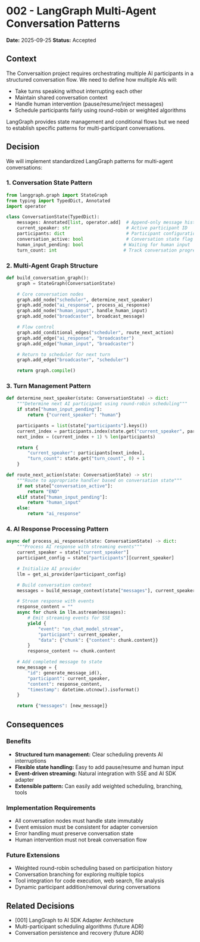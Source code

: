 # 002 - LangGraph Multi-Agent Conversation Patterns

**Date:** 2025-09-25
**Status:** Accepted

## Context

The Conversaition project requires orchestrating multiple AI participants in a structured conversation flow. We need to define how multiple AIs will:
- Take turns speaking without interrupting each other
- Maintain shared conversation context
- Handle human intervention (pause/resume/inject messages)
- Schedule participants fairly using round-robin or weighted algorithms

LangGraph provides state management and conditional flows but we need to establish specific patterns for multi-participant conversations.

## Decision

We will implement standardized LangGraph patterns for multi-agent conversations:

### 1. Conversation State Pattern
```python
from langgraph.graph import StateGraph
from typing import TypedDict, Annotated
import operator

class ConversationState(TypedDict):
    messages: Annotated[list, operator.add]  # Append-only message history
    current_speaker: str                     # Active participant ID
    participants: dict                       # Participant configurations
    conversation_active: bool                # Conversation state flag
    human_input_pending: bool               # Waiting for human input
    turn_count: int                         # Track conversation progress
```

### 2. Multi-Agent Graph Structure
```python
def build_conversation_graph():
    graph = StateGraph(ConversationState)

    # Core conversation nodes
    graph.add_node("scheduler", determine_next_speaker)
    graph.add_node("ai_response", process_ai_response)
    graph.add_node("human_input", handle_human_input)
    graph.add_node("broadcaster", broadcast_message)

    # Flow control
    graph.add_conditional_edges("scheduler", route_next_action)
    graph.add_edge("ai_response", "broadcaster")
    graph.add_edge("human_input", "broadcaster")

    # Return to scheduler for next turn
    graph.add_edge("broadcaster", "scheduler")

    return graph.compile()
```

### 3. Turn Management Pattern
```python
def determine_next_speaker(state: ConversationState) -> dict:
    """Determine next AI participant using round-robin scheduling"""
    if state["human_input_pending"]:
        return {"current_speaker": "human"}

    participants = list(state["participants"].keys())
    current_index = participants.index(state.get("current_speaker", participants[0]))
    next_index = (current_index + 1) % len(participants)

    return {
        "current_speaker": participants[next_index],
        "turn_count": state.get("turn_count", 0) + 1
    }

def route_next_action(state: ConversationState) -> str:
    """Route to appropriate handler based on conversation state"""
    if not state["conversation_active"]:
        return "END"
    elif state["human_input_pending"]:
        return "human_input"
    else:
        return "ai_response"
```

### 4. AI Response Processing Pattern
```python
async def process_ai_response(state: ConversationState) -> dict:
    """Process AI response with streaming events"""
    current_speaker = state["current_speaker"]
    participant_config = state["participants"][current_speaker]

    # Initialize AI provider
    llm = get_ai_provider(participant_config)

    # Build conversation context
    messages = build_message_context(state["messages"], current_speaker)

    # Stream response with events
    response_content = ""
    async for chunk in llm.astream(messages):
        # Emit streaming events for SSE
        yield {
            "event": "on_chat_model_stream",
            "participant": current_speaker,
            "data": {"chunk": {"content": chunk.content}}
        }
        response_content += chunk.content

    # Add completed message to state
    new_message = {
        "id": generate_message_id(),
        "participant": current_speaker,
        "content": response_content,
        "timestamp": datetime.utcnow().isoformat()
    }

    return {"messages": [new_message]}
```

## Consequences

### Benefits
- **Structured turn management:** Clear scheduling prevents AI interruptions
- **Flexible state handling:** Easy to add pause/resume and human input
- **Event-driven streaming:** Natural integration with SSE and AI SDK adapter
- **Extensible pattern:** Can easily add weighted scheduling, branching, tools

### Implementation Requirements
- All conversation nodes must handle state immutably
- Event emission must be consistent for adapter conversion
- Error handling must preserve conversation state
- Human intervention must not break conversation flow

### Future Extensions
- Weighted round-robin scheduling based on participation history
- Conversation branching for exploring multiple topics
- Tool integration for code execution, web search, file analysis
- Dynamic participant addition/removal during conversations

## Related Decisions
- [001] LangGraph to AI SDK Adapter Architecture
- Multi-participant scheduling algorithms (future ADR)
- Conversation persistence and recovery (future ADR)